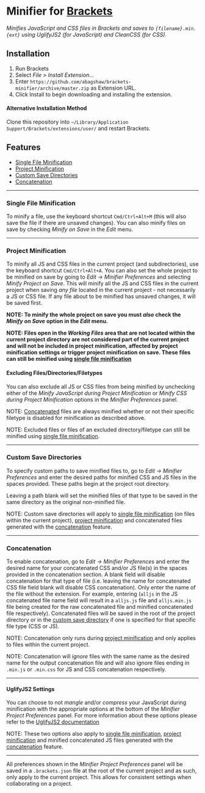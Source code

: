 # Minifier for [Brackets](https://github.com/adobe/brackets)

*Minifies JavaScript and CSS files in Brackets and saves to `{filename}.min.{ext}` using UglifyJS2 (for JavaScript) and CleanCSS (for CSS).*


## Installation
1. Run Brackets
2. Select *File > Install Extension...*
3. Enter `https://github.com/abagshaw/brackets-minifier/archive/master.zip` as Extension URL.
3. Click Install to begin downloading and installing the extension.

#### Alternative Installation Method
Clone this repository into `~/Library/Application Support/Brackets/extensions/user/` and restart Brackets.

## Features
- [Single File Minification](#single-file-minification)
- [Project Minification](#project-minification)
- [Custom Save Directories](#custom-save-directories)
- [Concatenation](#concatenation)

---
### Single File Minification
To minify a file, use the keyboard shortcut `Cmd/Ctrl+Alt+M` (this will also save the file if there are unsaved changes). You can also minify files on save by checking *Minify on Save* in the *Edit* menu.

---
### Project Minification
To minify all JS and CSS files in the current project (and subdirectories), use the keyboard shortcut `Cmd/Ctrl+Alt+A`. You can also set the whole project to be minified on save by going to *Edit -> Minifier Preferences* and selecting *Minify Project on Save*. This will minify all the JS and CSS files in the current project when saving *any file* located in the current project - not necessarily a JS or CSS file. If any file about to be minified has unsaved changes, it will be saved first.

**NOTE: To minify the whole project on save you must *also* check the *Minify on Save* option in the *Edit* menu.**

**NOTE: Files open in the *Working Files* area that are not located within the current project directory are not considered part of the current project and will not be included in project minification, affected by project minification settings or trigger project minification on save. These files can still be minified using [single file minification](#single-file-minification)**

#### Excluding Files/Directories/Filetypes

You can also exclude all JS or CSS files from being minified by unchecking either of the *Minify JavaScript during Project Minification* or *Minify CSS during Project Minification* options in the *Minifier Preferences* panel.

NOTE: [Concatenated](#concatenation) files are always minified whether or not their specific filetype is disabled for minification as described above.

NOTE: Excluded files or files of an excluded directory/filetype can still be minified using [single file minification](#single-file-minification).

---
### Custom Save Directories
To specify custom paths to save minified files to, go to *Edit -> Minifier Preferences* and enter the desired paths for minified CSS and JS files in the spaces provided. These paths begin at the project root directory.

Leaving a path blank will set the minified files of that type to be saved in the same directory as the original non-minified file.

NOTE: Custom save directories will apply to [single file minification](#single-file-minification) (on files within the current project), [project minification](#project-minification) and concatenated files generated with the [concatenation](#concatenation) feature.

---
### Concatenation
To enable concatenation, go to *Edit -> Minifier Preferences* and enter the desired name for your concatenated CSS and/or JS file(s) in the spaces provided in the concatenation section. A blank field will disable concatenation for that type of file (i.e. leaving the name for concatenated CSS file field blank will disable CSS concatenation). Only enter the name of the file without the extension. For example, entering (`alljs` in the JS concatenated file name field will result in a `alljs.js` file and `alljs.min.js` file being created for the raw concatenated file and minified concatenated file respectively). Concatenated files will be saved in the root of the project directory or in the [custom save directory](#custom-save-directory) if one is specified for that specific file type (CSS or JS).

NOTE: Concatenation only runs during [project minification](#project-minification) and only applies to files within the current project.

NOTE: Concatenation will *ignore* files with the same name as the desired name for the output concatenation file and will also ignore files ending in `.min.js` or `.min.css` for JS and CSS concatenation respectively.

---
#### UglifyJS2 Settings
You can choose to not *mangle* and/or *compress* your JavaScript during minification with the appropriate options at the bottom of the *Minifier Project Preferences* panel. For more information about these options please refer to the [UglifyJS2 documentation](https://github.com/mishoo/UglifyJS2)

NOTE: These two options also apply to [single file minification](#single-file-minification), [project minification](#project-minification) and minified concatenated JS files generated with the [concatenation](#concatenation) feature.

---
All preferences shown in the *Minifier Project Preferences* panel will be saved in a `.brackets.json` file at the root of the current project and as such, only apply to the current project. This allows for consistent settings when collaborating on a project.
